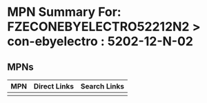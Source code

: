 



# MPN Summary For: FZECONEBYELECTRO52212N2 > con-ebyelectro : 5202-12-N-02

## MPNs
  

|MPN|Direct Links|Search Links|
| :--- | :--- | :--- |
||||
